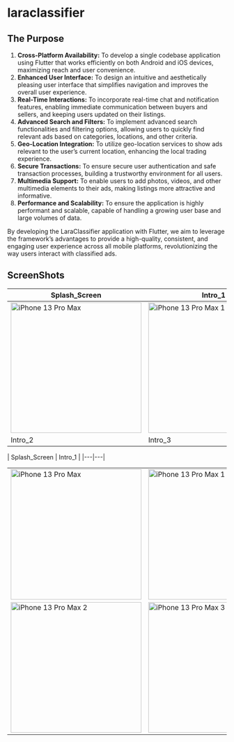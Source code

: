 # laraclassifier

## The Purpose

1. **Cross-Platform Availability:** To develop a single codebase application using Flutter that works efficiently on both Android and iOS devices, maximizing reach and user convenience.
2. **Enhanced User Interface:** To design an intuitive and aesthetically pleasing user interface that simplifies navigation and improves the overall user experience.
3. **Real-Time Interactions:** To incorporate real-time chat and notification features, enabling immediate communication between buyers and sellers, and keeping users updated on their listings.
4. **Advanced Search and Filters:** To implement advanced search functionalities and filtering options, allowing users to quickly find relevant ads based on categories, locations, and other criteria.
5. **Geo-Location Integration:** To utilize geo-location services to show ads relevant to the user’s current location, enhancing the local trading experience.
6. **Secure Transactions:** To ensure secure user authentication and safe transaction processes, building a trustworthy environment for all users.
7. **Multimedia Support:** To enable users to add photos, videos, and other multimedia elements to their ads, making listings more attractive and informative.
8. **Performance and Scalability:** To ensure the application is highly performant and scalable, capable of handling a growing user base and large volumes of data.

By developing the LaraClassifier application with Flutter, we aim to leverage the framework’s advantages to provide a high-quality, consistent, and engaging user experience across all mobile platforms, revolutionizing the way users interact with classified ads.

## ScreenShots

| Splash_Screen | Intro_1 |
|---|---|
|<img src="https://github.com/user-attachments/assets/70168ae3-d46e-4889-884a-27a697dd9d9c" alt="iPhone 13 Pro Max" height="300"/>|<img src="https://github.com/user-attachments/assets/2fc0dae3-9388-428e-988f-bb70eb836165" alt="iPhone 13 Pro Max 1" height="300">|
| Intro_2 | Intro_3 

<table>
  <tr>
    | Splash_Screen | Intro_1 |
    |---|---|
    <td><img src="https://github.com/user-attachments/assets/70168ae3-d46e-4889-884a-27a697dd9d9c" alt="iPhone 13 Pro Max" height="300"></td>
    <td><img src="https://github.com/user-attachments/assets/2fc0dae3-9388-428e-988f-bb70eb836165" alt="iPhone 13 Pro Max 1" height="300"></td>
  </tr>
  <tr>
    <td><img src="https://github.com/user-attachments/assets/4b58a0b0-243e-4cc5-8368-c0fe283e44ec" alt="iPhone 13 Pro Max 2" height="300"></td>
    <td><img src="https://github.com/user-attachments/assets/a335aaf0-23a5-4980-b200-3f548fb740b5" alt="iPhone 13 Pro Max 3" height="300"></td>
  </tr>
</table>




